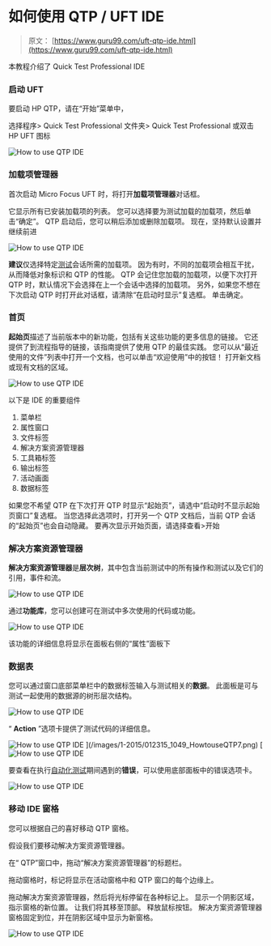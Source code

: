 # 如何使用 QTP / UFT IDE

> 原文： [https://www.guru99.com/uft-qtp-ide.html](https://www.guru99.com/uft-qtp-ide.html)

本教程介绍了 Quick Test Professional IDE

### 启动 UFT

要启动 HP QTP，请在“开始”菜单中，

选择程序> Quick Test Professional 文件夹> Quick Test Professional 或双击 HP UFT 图标

![How to use QTP IDE](img/874d71b213dc268a75139a03be2973aa.png "How to use QTP IDE")

### 加载项管理器

首次启动 Micro Focus UFT 时，将打开**加载项管理器**对话框。

它显示所有已安装加载项的列表。 您可以选择要为测试加载的加载项，然后单击“确定”。 QTP 启动后，您可以稍后添加或删除加载项。 现在，坚持默认设置并继续前进

![How to use QTP IDE](img/d959887080044e4fc1f182e555670deb.png "How to use QTP IDE")

**建议**仅选择特定[测试](/software-testing.html)会话所需的加载项。 因为有时，不同的加载项会相互干扰，从而降低对象标识和 QTP 的性能。 QTP 会记住您加载的加载项，以便下次打开 QTP 时，默认情况下会选择在上一个会话中选择的加载项。 另外，如果您不想在下次启动 QTP 时打开此对话框，请清除“在启动时显示”复选框。 单击确定。

### 首页

**起始页**描述了当前版本中的新功能，包括有关这些功能的更多信息的链接。 它还提供了到流程指导的链接，该指南提供了使用 QTP 的最佳实践。 您可以从“最近使用的文件”列表中打开一个文档，也可以单击“欢迎使用”中的按钮！ 打开新文档或现有文档的区域。

![How to use QTP IDE](img/5c868a60ffd4ecdbad465c162a8a8764.png "How to use QTP IDE")

以下是 IDE 的重要组件

1.  菜单栏
2.  属性窗口
3.  文件标签
4.  解决方案资源管理器
5.  工具箱标签
6.  输出标签
7.  活动画面
8.  数据标签

如果您不希望 QTP 在下次打开 QTP 时显示“起始页”，请选中“启动时不显示起始页窗口”复选框。 当您选择此选项时，打开另一个 QTP 文档后，当前 QTP 会话的“起始页”也会自动隐藏。 要再次显示开始页面，请选择查看>开始

### 解决方案资源管理器

**解决方案资源管理器**是**层次树**，其中包含当前测试中的所有操作和测试以及它们的引用，事件和流。

![How to use QTP IDE](img/93db25a2e0e35f7cdc409f7eec0fb3e7.png "How to use QTP IDE")

通过**功能库**，您可以创建可在测试中多次使用的代码或功能。

![How to use QTP IDE](img/fab934d4b9704db7ef97eb0277d6a846.png "How to use QTP IDE")

该功能的详细信息将显示在面板右侧的“属性”面板下

### 数据表

您可以通过窗口底部菜单栏中的数据标签输入与测试相关的**数据**。 此面板是可与测试一起使用的数据源的树形层次结构。

![How to use QTP IDE](img/1595ccf672f5312efb2a8758c242eb6d.png "How to use QTP IDE")

“ **Action** ”选项卡提供了测试代码的详细信息。

![How to use QTP IDE](img/51243ee2a42331a753f1e578f7ae0131.png "How to use QTP IDE") ](/images/1-2015/012315_1049_HowtouseQTP7.png) [ ![How to use QTP IDE](img/bf78d0da9bb5338d1520cc987ead216e.png "How to use QTP IDE")

要查看在执行[自动化测试](/automation-testing.html)期间遇到的**错误**，可以使用底部面板中的错误选项卡。

![How to use QTP IDE](img/fcb3d1c7708564656cbb97b82f794a4e.png "How to use QTP IDE")

### 移动 IDE 窗格

您可以根据自己的喜好移动 QTP 窗格。

假设我们要移动解决方案资源管理器。

在“ QTP”窗口中，拖动“解决方案资源管理器”的标题栏。

拖动窗格时，标记将显示在活动窗格中和 QTP 窗口的每个边缘上。

拖动解决方案资源管理器，然后将光标停留在各种标记上。 显示一个阴影区域，指示窗格的新位置。 让我们将其移至顶部。 释放鼠标按钮。 解决方案资源管理器窗格固定到位，并在阴影区域中显示为新窗格。

![How to use QTP IDE](img/0a19b1e3dfc0f9a2324a5b3793976fdc.png "How to use QTP IDE")